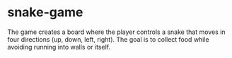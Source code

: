 # snake-game
 The game creates a board where the player controls a snake that moves in four directions (up, down, left, right). The goal is to collect food while avoiding running into walls or itself.

